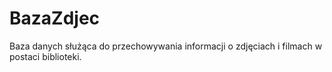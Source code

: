 # BazaZdjec
Baza danych służąca do przechowywania informacji o zdjęciach i filmach w postaci biblioteki.
